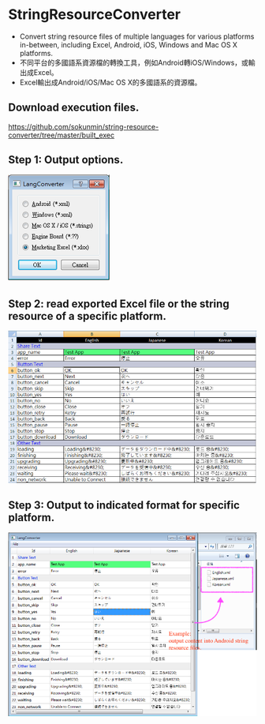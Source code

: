 # StringResourceConverter
* Convert string resource files of multiple languages for various platforms in-between, including Excel, Android, iOS, Windows and Mac OS X platforms.
* 不同平台的多國語系資源檔的轉換工具，例如Android轉iOS/Windows，或輸出成Excel。
* Excel輸出成Android/iOS/Mac OS X的多國語系的資源檔。

## Download execution files.
https://github.com/sokunmin/string-resource-converter/tree/master/built_exec

## Step 1: Output options.
![Output format](https://github.com/sokunmin/StringResourceConverter/blob/master/screen_shots/1.png)

## Step 2: read exported Excel file or the string resource of a specific platform.
![Output Excel](https://github.com/sokunmin/StringResourceConverter/blob/master/screen_shots/3.png)

## Step 3: Output to indicated format for specific platform.
![Read from string resource](https://github.com/sokunmin/StringResourceConverter/blob/master/screen_shots/2.png)
